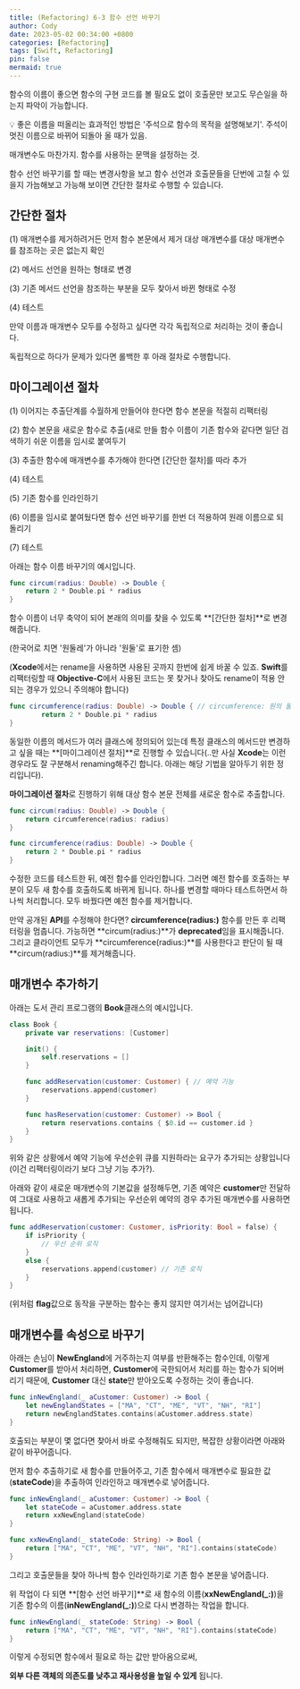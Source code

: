 ```yaml
---
title: (Refactoring) 6-3 함수 선언 바꾸기
author: Cody
date: 2023-05-02 00:34:00 +0800
categories: [Refactoring]
tags: [Swift, Refactoring]
pin: false
mermaid: true
---
```

함수의 이름이 좋으면 함수의 구현 코드를 볼 필요도 없이 호출문만 보고도 무슨일을 하는지 파악이 가능합니다.

<aside>
💡 좋은 이름을 떠올리는 효과적인 방법은 '주석으로 함수의 목적을 설명해보기'. 주석이 멋진 이름으로 바뀌어 되돌아 올 때가 있음.

</aside>

매개변수도 마찬가지. 함수를 사용하는 문맥을 설정하는 것.

함수 선언 바꾸기를 할 때는 변경사항을 보고 함수 선언과 호출문들을 단번에 고칠 수 있을지 가늠해보고 가능해 보이면 간단한 절차로 수행할 수 있습니다.

## **간단한 절차**

(1) 매개변수를 제거하려거든 먼저 함수 본문에서 제거 대상 매개변수를 대상 매개변수를 참조하는 곳은 없는지 확인

(2) 메서드 선언을 원하는 형태로 변경

(3) 기존 메서드 선언을 참조하는 부분을 모두 찾아서 바뀐 형태로 수정

(4) 테스트

만약 이름과 매개변수 모두를 수정하고 싶다면 각각 독립적으로 처리하는 것이 좋습니다.

독립적으로 하다가 문제가 있다면 롤백한 후 아래 절차로 수행합니다.

## **마이그레이션 절차**

(1) 이어지는 추출단계를 수월하게 만들어야 한다면 함수 본문을 적절히 리팩터링

(2) 함수 본문을 새로운 함수로 추출(새로 만들 함수 이름이 기존 함수와 같다면 일단 검색하기 쉬운 이름을 임시로 붙여두기

(3) 추출한 함수에 매개변수를 추가해야 한다면 [간단한 절차]를 따라 추가

(4) 테스트

(5) 기존 함수를 인라인하기

(6) 이름을 임시로 붙여뒀다면 함수 선언 바꾸기를 한번 더 적용하여 원래 이름으로 되돌리기

(7) 테스트

아래는 함수 이름 바꾸기의 예시입니다.

```swift
func circum(radius: Double) -> Double {
    return 2 * Double.pi * radius
}
```

함수 이름이 너무 축약이 되어 본래의 의미를 찾을 수 있도록 **[간단한 절차]**로 변경해줍니다.

(한국어로 치면 '원둘레'가 아니라 '원둘'로 표기한 셈)

(**Xcode**에서는 rename을 사용하면 사용된 곳까지 한번에 쉽게 바꿀 수 있죠. **Swift**를 리팩터링할 때 **Objective-C**에서 사용된 코드는 못 찾거나 찾아도 rename이 적용 안 되는 경우가 있으니 주의해야 합니다)

```swift
func circumference(radius: Double) -> Double { // circumference: 원의 둘레
        return 2 * Double.pi * radius
}
```

동일한 이름의 메서드가 여러 클래스에 정의되어 있는데 특정 클래스의 메서드만 변경하고 싶을 때는 **[마이그레이션 절차]**로 진행할 수 있습니다(..만 사실 **Xcode**는 이런 경우라도 잘 구분해서 renaming해주긴 합니다. 아래는 해당 기법을 알아두기 위한 정리입니다).

**마이그레이션 절차**로 진행하기 위해 대상 함수 본문 전체를 새로운 함수로 추출합니다.

```swift
func circum(radius: Double) -> Double {
    return circumference(radius: radius)
}

func circumference(radius: Double) -> Double {
    return 2 * Double.pi * radius
}
```

수정한 코드를 테스트한 뒤, 예전 함수를 인라인합니다. 그러면 예전 함수를 호출하는 부분이 모두 새 함수를 호출하도록 바뀌게 됩니다. 하나를 변경할 때마다 테스트하면서 하나씩 처리합니다. 모두 바꿨다면 예전 함수를 제거합니다.

만약 공개된 **API**를 수정해야 한다면? **circumference(radius:)** 함수를 만든 후 리팩터링을 멈춥니다. 가능하면 **circum(radius:)**가 **deprecated**임을 표시해줍니다. 그리고 클라이언트 모두가 **circumference(radius:)**를 사용한다고 판단이 될 때 **circum(radius:)**를 제거해줍니다.

## **매개변수 추가하기**

아래는 도서 관리 프로그램의 **Book**클래스의 예시입니다.

```swift
class Book {
    private var reservations: [Customer]

    init() {
        self.reservations = []
    }

    func addReservation(customer: Customer) { // 예약 기능
        reservations.append(customer)
    }

    func hasReservation(customer: Customer) -> Bool {
        return reservations.contains { $0.id == customer.id }
    }
}
```

위와 같은 상황에서 예약 기능에 우선순위 큐를 지원하라는 요구가 추가되는 상황입니다(이건 리팩터링이라기 보다 그냥 기능 추가?).

아래와 같이 새로운 매개변수의 기본값을 설정해두면, 기존 예약은 **customer**만 전달하여 그대로 사용하고 새롭게 추가되는 우선순위 예약의 경우 추가된 매개변수를 사용하면 됩니다.

```swift
func addReservation(customer: Customer, isPriority: Bool = false) {
    if isPriority {
        // 우선 순위 로직
    }
    else {
        reservations.append(customer) // 기존 로직
    }
}
```

(위처럼 **flag**값으로 동작을 구분하는 함수는 좋지 않지만 여기서는 넘어갑니다)

## **매개변수를 속성으로 바꾸기**

아래는 손님이 **NewEngland**에 거주하는지 여부를 반환해주는 함수인데, 이렇게 **Customer**를 받아서 처리하면, **Customer**에 국한되어서 처리를 하는 함수가 되어버리기 때문에, **Customer** 대신 **state**만 받아오도록 수정하는 것이 좋습니다.

```swift
func inNewEngland(_ aCustomer: Customer) -> Bool {
    let newEnglandStates = ["MA", "CT", "ME", "VT", "NH", "RI"]
    return newEnglandStates.contains(aCustomer.address.state)
}
```

호출되는 부분이 몇 없다면 찾아서 바로 수정해줘도 되지만, 복잡한 상황이라면 아래와 같이 바꾸어줍니다.

먼저 함수 추출하기로 새 함수를 만들어주고, 기존 함수에서 매개변수로 필요한 값(**stateCode**)을 추출하여 인라인하고 매개변수로 넣어줍니다.

```swift
func inNewEngland(_ aCustomer: Customer) -> Bool {
    let stateCode = aCustomer.address.state
    return xxNewEngland(stateCode)
}

func xxNewEngland(_ stateCode: String) -> Bool {
    return ["MA", "CT", "ME", "VT", "NH", "RI"].contains(stateCode)
}
```

그리고 호출문들을 찾아 하나씩 함수 인라인하기로 기존 함수 본문을 넣어줍니다.

위 작업이 다 되면 **[함수 선언 바꾸기]**로 새 함수의 이름(**xxNewEngland(_:)**)을 기존 함수의 이름(**inNewEngland(_:)**)으로 다시 변경하는 작업을 합니다.

```swift
func inNewEngland(_ stateCode: String) -> Bool {
    return ["MA", "CT", "ME", "VT", "NH", "RI"].contains(stateCode)
}
```

이렇게 수정되면 함수에서 필요로 하는 값만 받아옴으로써,

**외부 다른 객체의 의존도를 낮추고 재사용성을 높일 수 있게** 됩니다.